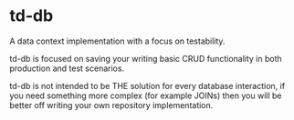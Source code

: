 # td-db
A data context implementation with a focus on testability.

td-db is focused on saving your writing basic CRUD functionality in both production and test scenarios.

td-db is not intended to be THE solution for every database interaction, if you need something more complex (for example JOINs) then you will be better off writing your own repository implementation.

